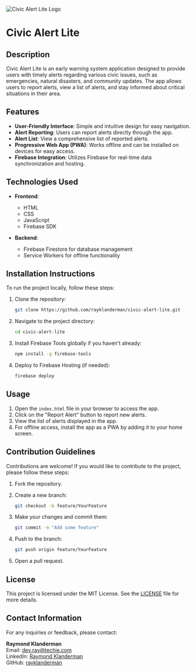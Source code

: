 ![Civic Alert Lite Logo](https://i.imgur.com/6Vm8FRW.png)

# Civic Alert Lite

## Description

Civic Alert Lite is an early warning system application designed to provide users with timely alerts regarding various civic issues, such as emergencies, natural disasters, and community updates. The app allows users to report alerts, view a list of alerts, and stay informed about critical situations in their area.

## Features

- **User-Friendly Interface**: Simple and intuitive design for easy navigation.
- **Alert Reporting**: Users can report alerts directly through the app.
- **Alert List**: View a comprehensive list of reported alerts.
- **Progressive Web App (PWA)**: Works offline and can be installed on devices for easy access.
- **Firebase Integration**: Utilizes Firebase for real-time data synchronization and hosting.

## Technologies Used

- **Frontend**:
  - HTML
  - CSS
  - JavaScript
  - Firebase SDK

- **Backend**:
  - Firebase Firestore for database management
  - Service Workers for offline functionality

## Installation Instructions

To run the project locally, follow these steps:

1. Clone the repository:

   ```bash
   git clone https://github.com/rayklanderman/civic-alert-lite.git


2. Navigate to the project directory:

   ```bash
   cd civic-alert-lite
   ```

3. Install Firebase Tools globally if you haven't already:

   ```bash
   npm install -g firebase-tools
   ```

4. Deploy to Firebase Hosting (if needed):

   ```bash
   firebase deploy
   ```

## Usage

1. Open the `index.html` file in your browser to access the app.
2. Click on the "Report Alert" button to report new alerts.
3. View the list of alerts displayed in the app.
4. For offline access, install the app as a PWA by adding it to your home screen.

## Contribution Guidelines

Contributions are welcome! If you would like to contribute to the project, please follow these steps:

1. Fork the repository.
2. Create a new branch:

   ```bash
   git checkout -b feature/YourFeature
   ```

3. Make your changes and commit them:

   ```bash
   git commit -m "Add some feature"
   ```

4. Push to the branch:

   ```bash
   git push origin feature/YourFeature
   ```

5. Open a pull request.

## License

This project is licensed under the MIT License. See the [LICENSE](LICENSE) file for more details.

## Contact Information

For any inquiries or feedback, please contact:

**Raymond Klanderman**  
Email: [dev.ray@techie.com](mailto:dev.ray@techie.com)  
LinkedIn: [Raymond Klanderman](https://www.linkedin.com/in/raymondklanderman/)  
GitHub: [rayklanderman](https://github.com/rayklanderman)  
```


